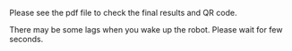 Please see the pdf file to check the final results and QR code.

There may be some lags when you wake up the robot. Please wait for few seconds.
